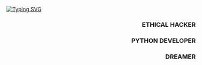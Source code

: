 [![Typing SVG](https://readme-typing-svg.herokuapp.com?color=%2307F734&center=true&lines=Hello+)](https://git.io/typing-svg)
<h3 align="right">ETHICAL HACKER</h3>
<h3  align="right">PYTHON DEVELOPER</h3>
<h3  align="right">DREAMER</h3>
<!--
**nslearn/nslearn** is a ✨ _special_ ✨ repository because its `README.md` (this file) appears on your GitHub profile.

Here are some ideas to get you started:

- 🔭 I’m currently working on ...
- 🌱 I’m currently learning ...
- 👯 I’m looking to collaborate on ...
- 🤔 I’m looking for help with ...
- 💬 Ask me about ...
- 📫 How to reach me: ...
- 😄 Pronouns: ...
- ⚡ Fun fact: ...
-->
